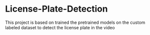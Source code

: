 # License-Plate-Detection
This project is based on trained the pretrained models on the custom labeled dataset to detect the license plate in the video
